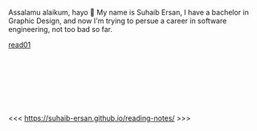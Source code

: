 Assalamu alaikum, hayo 👋 My name is Suhaib Ersan, I have a bachelor in Graphic Design, and now I'm trying to persue a career in software engineering, not too bad so far.

[read01](https://suhaib-ersan.github.io/reading-notes/read01)

<br/><br/> 
<br/><br/> 
<br/><br/> 

<<< https://suhaib-ersan.github.io/reading-notes/ >>>
